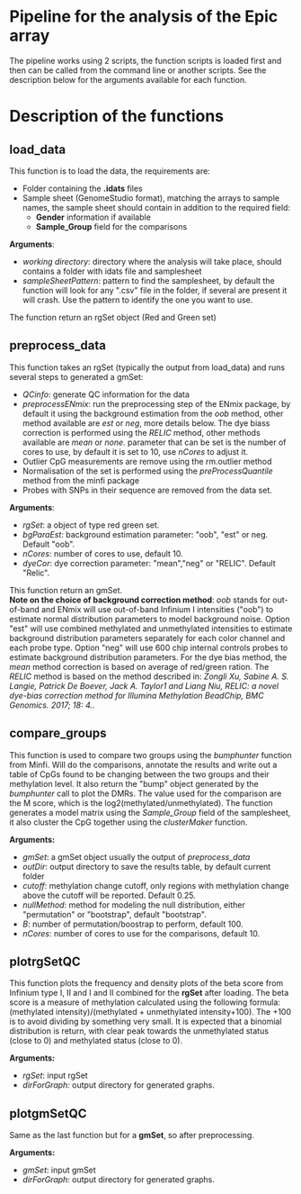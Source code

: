 # Pipeline for the analysis of the Epic array

The pipeline works using 2 scripts, the function scripts is loaded first and then can be called from the command line or another scripts.
See the description below for the arguments available for each function.

# Description of the functions  

## load_data
This function is to load the data, the requirements are:
* Folder containing the **.idats** files
* Sample sheet (GenomeStudio format), matching the arrays to sample names, the sample sheet should contain in addition to the required field:
  * **Gender** information if available
  * **Sample_Group** field for the comparisons
 
**Arguments**:
* *working directory*: directory where the analysis will take place, should contains a folder with idats file and samplesheet
* *sampleSheetPattern*: pattern to find the samplesheet, by default the function will look for any ".csv" file in the folder, if several are present it will crash. Use the pattern to identify the one you want to use.
  
The function return an rgSet object (Red and Green set)

## preprocess_data
This function takes an rgSet (typically the output from load_data) and runs several steps to generated a gmSet:
* *QCinfo*: generate QC information for the data
* *preprocessENmix*: run the preprocessing step of the ENmix package, by default it using the background estimation from the *oob* method, other method available are *est* or *neg*, more details below. The dye biass correction is performed using the *RELIC* method, other methods available are *mean* or *none*. parameter that can be set is the number of cores to use, by default it is set to 10, use *nCores* to adjust it.
* Outlier CpG measurements are remove using the rm.outlier method
* Normalisation of the set is performed using the *preProcessQuantile* method from the minfi package
* Probes with SNPs in their sequence are removed from the data set.

**Arguments**:
* *rgSet*: a object of type red green set.
* *bgParaEst*: background estimation parameter: "oob", "est" or neg. Default "oob".
* *nCores*: number of cores to use, default 10.
* *dyeCor*: dye correction parameter: "mean","neg" or "RELIC". Default "Relic".

This function return an gmSet.  
**Note on the choice of background correction method**: *oob* stands for out-of-band and ENmix will use out-of-band Infinium I intensities ("oob") to estimate normal distribution parameters to model background noise. Option "est" will use combined methylated and unmethylated intensities to estimate background distribution parameters separately for each color channel and each probe type. Option "neg" will use 600 chip internal controls probes to estimate background distribution parameters.
For the dye bias method, the *mean* method correction is based on average of red/green ration. The *RELIC* method is based on the method described in: *Zongli Xu, Sabine A. S. Langie, Patrick De Boever, Jack A. Taylor1 and Liang Niu, RELIC: a novel dye-bias correction method for Illumina Methylation BeadChip, BMC Genomics. 2017; 18: 4.*. 

## compare_groups
This function is used to compare two groups using the *bumphunter* function from Minfi. Will do the comparisons, annotate the results and write out a table of CpGs found to be changing between the two groups and their methylation level. It also return the "bump" object generated by the *bumphunter* call to plot the DMRs. The value used for the comparison are the M score, which is the log2(methylated/unmethylated).
The function generates a model matrix using the *Sample_Group* field of the samplesheet, it also cluster the CpG together using the *clusterMaker* function.  
  
**Arguments:**
* *gmSet*: a gmSet object usually the output of *preprocess_data*
* *outDir*: output directory to save the results table, by default current folder
* *cutoff*: methylation change cutoff, only regions with methylation change above the cutoff will be reported. Default 0.25.
* *nullMethod*: method for modeling the null distribution, either "permutation" or "bootstrap", default "bootstrap".
* *B*: number of permutation/boostrap to perform, default 100.
* *nCores*: number of cores to use for the comparisons, default 10.
  
## plotrgSetQC
This function plots the frequency and density plots of the beta score from Infinium type I, II and I and II combined for the **rgSet** after loading. The beta score is a measure of methylation calculated using the following formula: (methylated intensity)/(methylated + unmethylated intensity+100). The +100 is to avoid dividing by something very small. It is expected that a binomial distribution is return, with clear peak towards the unmethylated status (close to 0) and methylated status (close to 0).
  
**Arguments:**
* *rgSet*: input rgSet
* *dirForGraph:* output directory for generated graphs.
    
## plotgmSetQC
Same as the last function but for a **gmSet**, so after preprocessing.
  
**Arguments:**
* *gmSet*: input gmSet
* *dirForGraph:* output directory for generated graphs.

 
 








